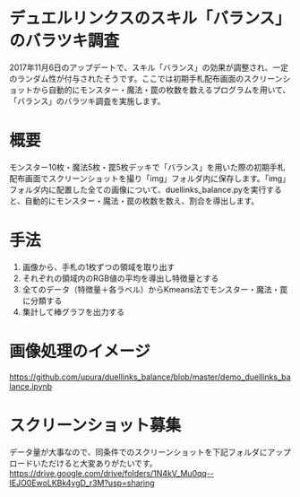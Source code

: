 デュエルリンクスのスキル「バランス」のバラツキ調査
===
2017年11月6日のアップデートで、スキル「バランス」の効果が調整され、一定のランダム性が付与されたそうです。ここでは初期手札配布画面のスクリーンショットから自動的にモンスター・魔法・罠の枚数を数えるプログラムを用いて、「バランス」のバラツキ調査を実施します。

# 概要
モンスター10枚・魔法5枚・罠5枚デッキで「バランス」を用いた際の初期手札配布画面でスクリーンショットを撮り「img」フォルダ内に保存します。「img」フォルダ内に配置した全ての画像について、duellinks_balance.pyを実行すると、自動的にモンスター・魔法・罠の枚数を数え、割合を導出します。

# 手法
1. 画像から、手札の1枚ずつの領域を取り出す
1. それぞれの領域内のRGB値の平均を導出し特徴量とする
1. 全てのデータ（特徴量＋各ラベル）からKmeans法でモンスター・魔法・罠に分類する
1. 集計して棒グラフを出力する

# 画像処理のイメージ
https://github.com/upura/duellinks_balance/blob/master/demo_duellinks_balance.ipynb

# スクリーンショット募集
データ量が大事なので、同条件でのスクリーンショットを下記フォルダにアップロードいただけると大変ありがたいです。
https://drive.google.com/drive/folders/1N4kV_Mu0qq--IEJO0EwoLKBk4ygD_r3M?usp=sharing
